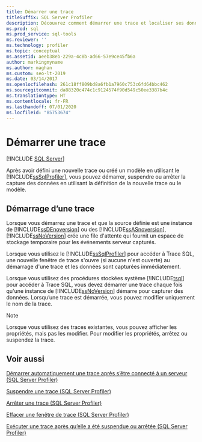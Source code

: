 ```yaml
---
title: Démarrer une trace
titleSuffix: SQL Server Profiler
description: Découvrez comment démarrer une trace et localiser ses données après avoir défini une nouvelle trace ou créé un modèle dans SQL Server Profiler.
ms.prod: sql
ms.prod_service: sql-tools
ms.reviewer: ''
ms.technology: profiler
ms.topic: conceptual
ms.assetid: aeeb38eb-229a-4c8b-ad66-57e9ce45fb6a
author: markingmyname
ms.author: maghan
ms.custom: seo-lt-2019
ms.date: 03/14/2017
ms.openlocfilehash: 261c18ff809bd8a6fb1a7960c753c6fd64bbc462
ms.sourcegitcommit: da88320c474c1c9124574f90d549c50ee3387b4c
ms.translationtype: HT
ms.contentlocale: fr-FR
ms.lasthandoff: 07/01/2020
ms.locfileid: "85753674"
---
```

# <a name="start-a-trace"></a>Démarrer une trace

 [!INCLUDE [SQL Server](../../includes/applies-to-version/sqlserver.md)]

Après avoir défini une nouvelle trace ou créé un modèle en utilisant le [!INCLUDE[ssSqlProfiler](../../includes/sssqlprofiler-md.md)], vous pouvez démarrer, suspendre ou arrêter la capture des données en utilisant la définition de la nouvelle trace ou le modèle.  
  
## <a name="starting-a-trace"></a>Démarrage d’une trace

Lorsque vous démarrez une trace et que la source définie est une instance de [!INCLUDE[ssDEnoversion](../../includes/ssdenoversion-md.md)] ou des [!INCLUDE[ssASnoversion](../../includes/ssasnoversion-md.md)], [!INCLUDE[ssNoVersion](../../includes/ssnoversion-md.md)] crée une file d'attente qui fournit un espace de stockage temporaire pour les événements serveur capturés.  
  
Lorsque vous utilisez le [!INCLUDE[ssSqlProfiler](../../includes/sssqlprofiler-md.md)] pour accéder à Trace SQL, une nouvelle fenêtre de trace s'ouvre (si aucune n'est ouverte) au démarrage d'une trace et les données sont capturées immédiatement.  
  
Lorsque vous utilisez des procédures stockées système [!INCLUDE[tsql](../../includes/tsql-md.md)] pour accéder à Trace SQL, vous devez démarrer une trace chaque fois qu'une instance de [!INCLUDE[ssNoVersion](../../includes/ssnoversion-md.md)] démarre pour capturer des données. Lorsqu’une trace est démarrée, vous pouvez modifier uniquement le nom de la trace.  
  
> [!NOTE]  
>  Lorsque vous utilisez des traces existantes, vous pouvez afficher les propriétés, mais pas les modifier. Pour modifier les propriétés, arrêtez ou suspendez la trace.  
  
## <a name="see-also"></a>Voir aussi

[Démarrer automatiquement une trace après s’être connecté à un serveur &#40;SQL Server Profiler&#41;](../../tools/sql-server-profiler/start-a-trace-automatically-after-connecting-to-a-server-sql-server-profiler.md)   

[Suspendre une trace &#40;SQL Server Profiler&#41;](../../tools/sql-server-profiler/pause-a-trace-sql-server-profiler.md)   

[Arrêter une trace &#40;SQL Server Profiler&#41;](../../tools/sql-server-profiler/stop-a-trace-sql-server-profiler.md)   

[Effacer une fenêtre de trace &#40;SQL Server Profiler&#41;](../../tools/sql-server-profiler/clear-a-trace-window-sql-server-profiler.md)   

[Exécuter une trace après qu’elle a été suspendue ou arrêtée &#40;SQL Server Profiler&#41;](../../tools/sql-server-profiler/run-a-trace-after-it-has-been-paused-or-stopped-sql-server-profiler.md)